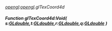_[opengl](../../modules/opengl/opengl-module.md):[opengl](../../modules/opengl/opengl-module.md).glTexCoord4d_
##### Function glTexCoord4d:Void( s:[GLdouble](../../modules/opengl/opengl-gldouble.md),t:[GLdouble](../../modules/opengl/opengl-gldouble.md),r:[GLdouble](../../modules/opengl/opengl-gldouble.md),q:[GLdouble](../../modules/opengl/opengl-gldouble.md) )
